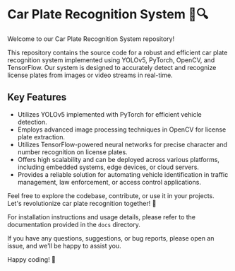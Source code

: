 # Car Plate Recognition System 🚗🔍

Welcome to our Car Plate Recognition System repository! 

This repository contains the source code for a robust and efficient car plate recognition system implemented using YOLOv5, PyTorch, OpenCV, and TensorFlow. Our system is designed to accurately detect and recognize license plates from images or video streams in real-time.

## Key Features
- Utilizes YOLOv5 implemented with PyTorch for efficient vehicle detection.
- Employs advanced image processing techniques in OpenCV for license plate extraction.
- Utilizes TensorFlow-powered neural networks for precise character and number recognition on license plates.
- Offers high scalability and can be deployed across various platforms, including embedded systems, edge devices, or cloud servers.
- Provides a reliable solution for automating vehicle identification in traffic management, law enforcement, or access control applications.

Feel free to explore the codebase, contribute, or use it in your projects. Let's revolutionize car plate recognition together! 🌟

For installation instructions and usage details, please refer to the documentation provided in the `docs` directory.

If you have any questions, suggestions, or bug reports, please open an issue, and we'll be happy to assist you.

Happy coding! 🚀
